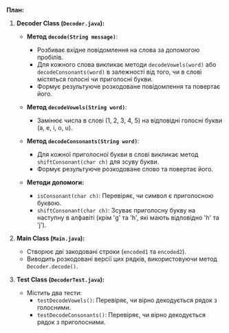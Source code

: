 **План:**

1. **Decoder Class (`Decoder.java`):**
   - **Метод `decode(String message)`**:
     - Розбиває вхідне повідомлення на слова за допомогою пробілів.
     - Для кожного слова викликає методи `decodeVowels(word)` або `decodeConsonants(word)` в залежності від того, чи в слові містяться голосні чи приголосні букви.
     - Формує результуюче розкодоване повідомлення та повертає його.

   - **Метод `decodeVowels(String word)`**:
     - Замінює числа в слові (1, 2, 3, 4, 5) на відповідні голосні букви (a, e, i, o, u).

   - **Метод `decodeConsonants(String word)`**:
     - Для кожної приголосної букви в слові викликає метод `shiftConsonant(char ch)` для зсуву букви.
     - Формує результуюче розкодоване слово та повертає його.

   - **Методи допомоги:**
     - `isConsonant(char ch)`: Перевіряє, чи символ є приголосною буквою.
     - `shiftConsonant(char ch)`: Зсуває приголосну букву на наступну в алфавіті (крім 'g' та 'h', які мають відповідно 'h' та 'j').

2. **Main Class (`Main.java`):**
   - Створює дві закодовані строки (`encoded1` та `encoded2`).
   - Виводить розкодовані версії цих рядків, використовуючи метод `Decoder.decode()`.

3. **Test Class (`DecoderTest.java`):**
   - Містить два тести:
     - `testDecodeVowels()`: Перевіряє, чи вірно декодується рядок з голосними.
     - `testDecodeConsonants()`: Перевіряє, чи вірно декодується рядок з приголосними.
